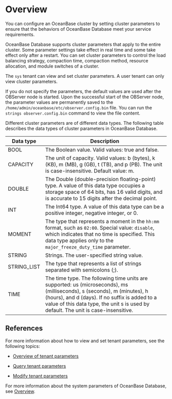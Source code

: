 # Overview

You can configure an OceanBase cluster by setting cluster parameters to ensure that the behaviors of OceanBase Database meet your service requirements.

OceanBase Database supports cluster parameters that apply to the entire cluster. Some parameter settings take effect in real time and some take effect only after a restart. You can set cluster parameters to control the load balancing strategy, compaction time, compaction method, resource allocation, and module switches of a cluster.

The `sys` tenant can view and set cluster parameters. A user tenant can only view cluster parameters.

If you do not specify the parameters, the default values are used after the OBServer node is started. Upon the successful start of the OBServer node, the parameter values are permanently saved to the `/home/admin/oceanbase/etc/observer.config.bin` file. You can run the `strings observer.config.bin` command to view the file content.

Different cluster parameters are of different data types. The following table describes the data types of cluster parameters in OceanBase Database.

| Data type | Description                                                                                                                                                                                                                                                      |
|-------------|------------------------------------------------------------------------------------------------------------------------------------------------------------------------------------------------------------------------------------------------------------------|
| BOOL | The Boolean value. Valid values: true and false.                                                                                                                                                                                                                 |
| CAPACITY | The unit of capacity. Valid values: b (bytes), k (KB), m (MB), g (GB), t (TB), and p (PB). The unit is case-insensitive. Default value: m.                                                                                                                       |
| DOUBLE | The Double (double-precision floating-point) type. A value of this data type occupies a storage space of 64 bits, has 16 valid digits, and is accurate to 15 digits after the decimal point.                                                                     |
| INT | The Int64 type. A value of this data type can be a positive integer, negative integer, or 0.                                                                                                                                                                     |
| MOMENT | The type that represents a moment in the `hh:mm` format, such as `02:00`. Special value: `disable`, which indicates that no time is specified. This data type applies only to the `major_freeze_duty_time` parameter.                                            |
| STRING | Strings. The user-specified string value.                                                                                                                                                                                                                        |
| STRING_LIST | The type that represents a list of strings separated with semicolons (;).                                                                                                                                                                                        |
| TIME | The time type. The following time units are supported: us (microseconds), ms (milliseconds), s (seconds), m (minutes), h (hours), and d (days). If no suffix is added to a value of this data type, the unit s is used by default. The unit is case-insensitive. |

## References

For more information about how to view and set tenant parameters, see the following topics:

* [Overview of tenant parameters](../../4.manage-tenants/18.manage-tenant-parameters/1.tenant-parameters.md)

* [Query tenant parameters](../../4.manage-tenants/18.manage-tenant-parameters/2.query-tenant-parameters.md)

* [Modify tenant parameters](../../4.manage-tenants/18.manage-tenant-parameters/3.modify-tenant-parameters.md)

For more information about the system parameters of OceanBase Database, see [Overview](../../2.configuration-management/1.configuration-management-introduction.md).
